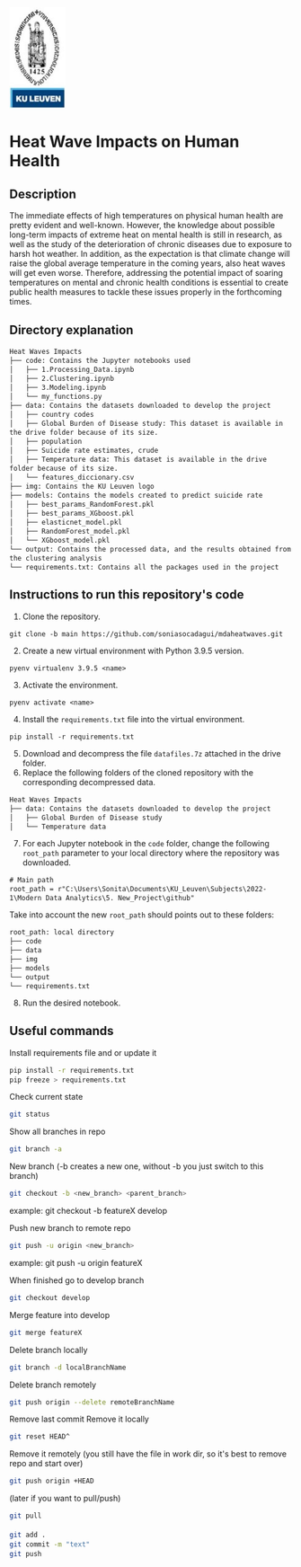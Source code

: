 <img src="https://github.com/soniasocadagui/mdaheatwaves/blob/main/img/Kuleuven.png" width="100"/>

# Heat Wave Impacts on Human Health
## Description

The immediate effects of high temperatures on physical human health are pretty evident and well-known. However, the knowledge about possible long-term impacts of extreme heat on mental health is still in research, as well as the study of the deterioration of chronic diseases due to exposure to harsh hot weather. In addition, as the expectation is that climate change will raise the global average temperature in the coming years, also heat waves will get even worse. Therefore, addressing the potential impact of soaring temperatures on mental and chronic health conditions is essential to create public health measures to tackle these issues properly in the forthcoming times.

## Directory explanation

```
Heat Waves Impacts
├── code: Contains the Jupyter notebooks used
│   ├── 1.Processing_Data.ipynb
│   ├── 2.Clustering.ipynb
│   ├── 3.Modeling.ipynb
│   └── my_functions.py
├── data: Contains the datasets downloaded to develop the project
│   ├── country codes
│   ├── Global Burden of Disease study: This dataset is available in the drive folder because of its size.  
│   ├── population
│   ├── Suicide rate estimates, crude
│   ├── Temperature data: This dataset is available in the drive folder because of its size.
│   └── features_diccionary.csv
├── img: Contains the KU Leuven logo
├── models: Contains the models created to predict suicide rate
│   ├── best_params_RandomForest.pkl
│   ├── best_params_XGboost.pkl
│   ├── elasticnet_model.pkl
│   ├── RandomForest_model.pkl
│   └── XGboost_model.pkl
└── output: Contains the processed data, and the results obtained from the clustering analysis 
└── requirements.txt: Contains all the packages used in the project

```

## Instructions to run this repository's code

1. Clone the repository.
```
git clone -b main https://github.com/soniasocadagui/mdaheatwaves.git
```
2. Create a new virtual environment with Python 3.9.5 version.
```
pyenv virtualenv 3.9.5 <name>
```
3. Activate the environment.
```
pyenv activate <name>
```
4. Install the `requirements.txt` file into the virtual environment.
```
pip install -r requirements.txt
```
5. Download and decompress the file `datafiles.7z` attached in the drive folder.
6. Replace the following folders of the cloned repository with the corresponding decompressed data.
```
Heat Waves Impacts
├── data: Contains the datasets downloaded to develop the project
│   ├── Global Burden of Disease study
│   └── Temperature data
```
7. For each Jupyter notebook in the `code` folder, change the following `root_path` parameter to your local directory where the repository was downloaded.
```
# Main path
root_path = r"C:\Users\Sonita\Documents\KU_Leuven\Subjects\2022-1\Modern Data Analytics\5. New_Project\github"
``` 
Take into account the new `root_path` should points out to these folders:
```
root_path: local directory
├── code
├── data
├── img
├── models
└── output
└── requirements.txt
```
8. Run the desired notebook.

## Useful commands

Install requirements file and or update it
```bash
pip install -r requirements.txt
pip freeze > requirements.txt
```

Check current state
```bash
git status
```

Show all branches in repo
```bash
git branch -a
```

New branch (-b creates a new one, without -b you just switch to this branch)
```bash
git checkout -b <new_branch> <parent_branch>
```
example: git checkout -b featureX develop

Push new branch to remote repo
```bash
git push -u origin <new_branch>
```
example: git push -u origin featureX

When finished go to develop branch
```bash
git checkout develop
```

Merge feature into develop
```bash
git merge featureX
```

Delete branch locally
```bash
git branch -d localBranchName
```

Delete branch remotely
```bash
git push origin --delete remoteBranchName
```

Remove last commit
Remove it locally
```bash
git reset HEAD^
```

Remove it remotely (you still have the file in work dir, so it's best to remove repo and start over)
```bash
git push origin +HEAD
```

(later if you want to pull/push)
```bash
git pull

git add .
git commit -m "text"
git push
```
